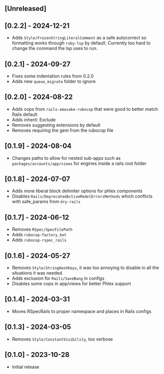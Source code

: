 ## [Unreleased]

## [0.2.2] - 2024-12-21

- Adds `Style/FrozenStringLiteralComment` as a safe autocorrect so formatting
  works through `ruby-lsp` by default. Currently too hard to change the command
  the lsp uses to run.

## [0.2.1] - 2024-09-27

- Fixes some indentation rules from 0.2.0
- Adds new `queue_migrate` folder to ignore

## [0.2.0] - 2024-08-22

- Adds cops from `rails-omasake-rubocop` that were good to better match Rails
  default
- Adds inherit: Exclude
- Removes suggesting extensions by default
- Removes requiring the gem from the rubocop file

## [0.1.9] - 2024-08-04

- Changes paths to allow for nested sub-apps such as
  `packages/accounts/app/views` for engines inside a rails root folder

## [0.1.8] - 2024-07-07

- Adds more liberal block delimiter options for phlex components
- Disables `Rails/DeprecatedActiveModelErrorsMethods` which conflicts with
  safe_params from `dry-rails`

## [0.1.7] - 2024-06-12

- Removes `RSpec/SpecFilePath`
- Adds `rubocop-factory_bot`
- Adds `rubocop-rspec_rails`

## [0.1.6] - 2024-05-27

- Removes `Style/StringHashKeys`, it was too annoying to disable in all the
  situations it was needed.
- Adds exclusion for `Rails/SaveBang` in configs
- Disables some cops in app/views for better Phlex support

## [0.1.4] - 2024-03-31

- Moves RSpecRails to proper namespace and places in Rails configs

## [0.1.3] - 2024-03-05

- Removes `Style/ConstantVisibility`, too verbose

## [0.1.0] - 2023-10-28

- Initial release


